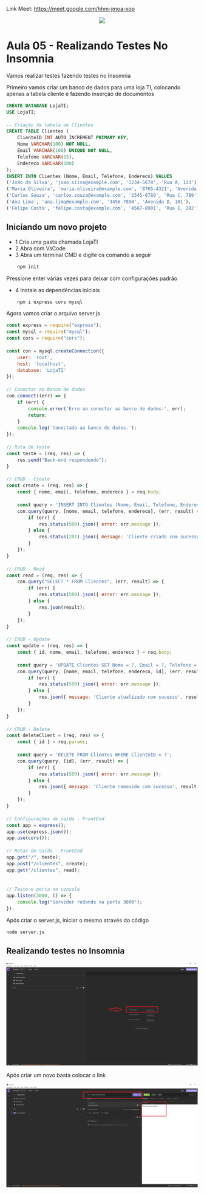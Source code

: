 
Link Meet: https://meet.google.com/hhm-jmoa-xop

<div align = "center">
<img src = "https://github.com/user-attachments/assets/3e5bd2be-7e97-4287-9975-7975eaed8fb0">

</div>


# Aula 05 - Realizando Testes No Insomnia

Vamos realizar testes fazendo testes no Insomnia

Primeiro vamos criar um banco de dados para uma loja TI, colocando apenas a tabela cliente e fazendo inserção de documentos

```sql
CREATE DATABASE LojaTI;
USE LojaTI;

-- Criação da tabela de Clientes
CREATE TABLE Clientes (
    ClienteID INT AUTO_INCREMENT PRIMARY KEY,
    Nome VARCHAR(100) NOT NULL,
    Email VARCHAR(100) UNIQUE NOT NULL,
    Telefone VARCHAR(15),
    Endereco VARCHAR(100)
);
INSERT INTO Clientes (Nome, Email, Telefone, Endereco) VALUES
('João da Silva', 'joao.silva@example.com', '1234-5678', 'Rua A, 123'),
('Maria Oliveira', 'maria.oliveira@example.com', '8765-4321', 'Avenida B, 456'),
('Carlos Souza', 'carlos.souza@example.com', '2345-6789', 'Rua C, 789'),
('Ana Lima', 'ana.lima@example.com', '3456-7890', 'Avenida D, 101'),
('Felipe Costa', 'felipe.costa@example.com', '4567-8901', 'Rua E, 202');

```
## Iniciando um novo projeto
- 1 Crie uma pasta chamada LojaTI
- 2 Abra com VsCode
- 3 Abra um terminal CMD e digite os comando a seguir
```bash
    npm init
```
Pressione enter várias vezes para deixar com configurações padrão
- 4 Instale as dependências iniciais
```bash
    npm i express cors mysql
```
Agora vamos criar o arquivo server.js

```javascript
const express = require("express");
const mysql = require("mysql");
const cors = require("cors");

const con = mysql.createConnection({
    user: 'root', 
    host: 'localhost',
    database: 'LojaTI'
});

// Conectar ao banco de dados
con.connect((err) => {
    if (err) {
        console.error('Erro ao conectar ao banco de dados:', err);
        return;
    }
    console.log('Conectado ao banco de dados.');
});

// Rota de teste
const teste = (req, res) => {
    res.send("Back-end respondendo");
}

// CRUD - Create
const create = (req, res) => {
    const { nome, email, telefone, endereco } = req.body; 
    
    const query = 'INSERT INTO Clientes (Nome, Email, Telefone, Endereco) VALUES (?, ?, ?, ?)';
    con.query(query, [nome, email, telefone, endereco], (err, result) => {
        if (err) {
            res.status(500).json({ error: err.message });
        } else {
            res.status(201).json({ message: 'Cliente criado com sucesso', result });
        }
    });
}

// CRUD - Read
const read = (req, res) => {
    con.query("SELECT * FROM Clientes", (err, result) => {
        if (err) {
            res.status(500).json({ error: err.message });
        } else {
            res.json(result);
        }
    });
}

// CRUD - Update
const update = (req, res) => {
    const { id, nome, email, telefone, endereco } = req.body;

    const query = 'UPDATE Clientes SET Nome = ?, Email = ?, Telefone = ?, Endereco = ? WHERE ClienteID = ?';
    con.query(query, [nome, email, telefone, endereco, id], (err, result) => {
        if (err) {
            res.status(500).json({ error: err.message });
        } else {
            res.json({ message: 'Cliente atualizado com sucesso', result });
        }
    });
}

// CRUD - Delete
const deleteClient = (req, res) => {
    const { id } = req.params;

    const query = 'DELETE FROM Clientes WHERE ClienteID = ?';
    con.query(query, [id], (err, result) => {
        if (err) {
            res.status(500).json({ error: err.message });
        } else {
            res.json({ message: 'Cliente removido com sucesso', result });
        }
    });
}

// Configurações de saída - FrontEnd
const app = express();
app.use(express.json());
app.use(cors());

// Rotas de Saída - FrontEnd
app.get("/", teste);
app.post("/clientes", create); 
app.get("/clientes", read);


// Teste e porta no console
app.listen(3000, () => {
    console.log("Servidor rodando na porta 3000");
});
```
Após criar o server.js, iniciar o mesmo através do código

```bash
node server.js
```


## Realizando testes no Insomnia

![alt text](Capturar.JPG)

Após criar um novo basta colocar o link

![alt text](teste.JPG)
